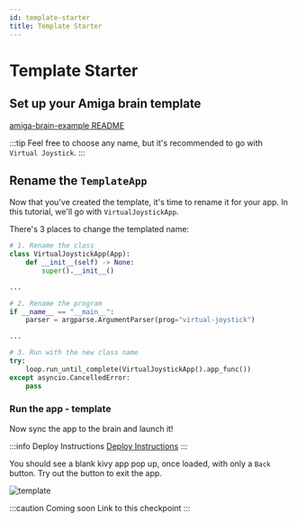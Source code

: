 ```yaml
---
id: template-starter
title: Template Starter
---
```

# Template Starter


## Set up your Amiga brain template

[amiga-brain-example README](https://github.com/farm-ng/amiga-brain-example#readme)

:::tip
Feel free to choose any name, but it's recommended to go with `Virtual Joystick`.
:::

## Rename the `TemplateApp`

Now that you've created the template, it's time to rename it for your app.
In this tutorial, we'll go with `VirtualJoystickApp`.

There's 3 places to change the templated name:
```Python
# 1. Rename the class
class VirtualJoystickApp(App):
    def __init__(self) -> None:
        super().__init__()

...

# 2. Rename the program
if __name__ == "__main__":
    parser = argparse.ArgumentParser(prog="virtual-joystick")

...

# 3. Run with the new class name
try:
    loop.run_until_complete(VirtualJoystickApp().app_func())
except asyncio.CancelledError:
    pass
```

### Run the app - template

Now sync the app to the brain and launch it!

:::info Deploy Instructions
[Deploy Instructions](../../brain/custom-applications.md)
:::

You should see a blank kivy app pop up, once loaded, with only a `Back` button.
Try out the button to exit the app.

![template](https://user-images.githubusercontent.com/53625197/200450581-7c93eb1f-3aa2-49f5-9c52-51e8b051c76e.png)


:::caution Coming soon
Link to this checkpoint
:::

